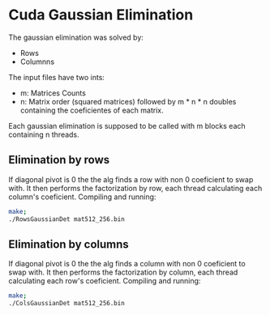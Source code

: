# Cuda Gaussian Elimination
The gaussian elimination was solved by:
- Rows
- Columnns

The input files have two ints:
- m: Matrices Counts
- n: Matrix order (squared matrices)
followed by m * n * n doubles containing the coeficientes of each matrix.  

Each gaussian elimination is supposed to be called with m blocks each containing n threads.

## Elimination by rows
If diagonal pivot is 0 the the alg finds a row with non 0 coeficient to swap with. It then performs the factorization by row, each thread calculating each column's coeficient. 
Compiling and running:
``` bash
make;
./RowsGaussianDet mat512_256.bin
```

## Elimination by columns
If diagonal pivot is 0 the the alg finds a column with non 0 coeficient to swap with. It then performs the factorization by column, each thread calculating each row's coeficient. 
Compiling and running:
``` bash
make;
./ColsGaussianDet mat512_256.bin
```